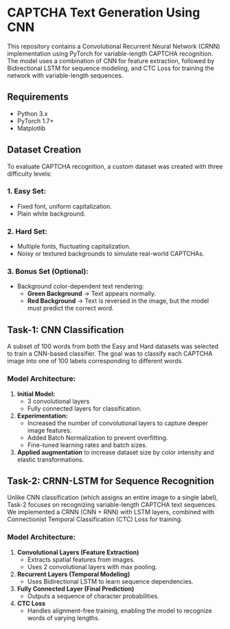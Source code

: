 # CAPTCHA Text Generation Using CNN

This repository contains a Convolutional Recurrent Neural Network (CRNN) implementation using PyTorch for variable-length CAPTCHA recognition. The model uses a combination of CNN for feature extraction, followed by Bidirectional LSTM for sequence modeling, and CTC Loss for training the network with variable-length sequences.

## Requirements
- Python 3.x
- PyTorch 1.7+
- Matplotlib

## Dataset Creation
To evaluate CAPTCHA recognition, a custom dataset was created with three difficulty levels:

### 1. Easy Set:
- Fixed font, uniform capitalization.
- Plain white background.

### 2. Hard Set:
- Multiple fonts, fluctuating capitalization.
- Noisy or textured backgrounds to simulate real-world CAPTCHAs.

### 3. Bonus Set (Optional):
- Background color-dependent text rendering:
  - **Green Background** → Text appears normally.
  - **Red Background** → Text is reversed in the image, but the model must predict the correct word.

## Task-1: CNN Classification
A subset of 100 words from both the Easy and Hard datasets was selected to train a CNN-based classifier. The goal was to classify each CAPTCHA image into one of 100 labels corresponding to different words.

### Model Architecture:
1. **Initial Model:**
   - 3 convolutional layers
   - Fully connected layers for classification.
2. **Experimentation:**
   - Increased the number of convolutional layers to capture deeper image features.
   - Added Batch Normalization to prevent overfitting.
   - Fine-tuned learning rates and batch sizes.
3. **Applied augmentation** to increase dataset size by color intensity and elastic transformations.

## Task-2: CRNN-LSTM for Sequence Recognition
Unlike CNN classification (which assigns an entire image to a single label), Task-2 focuses on recognizing variable-length CAPTCHA text sequences. We implemented a CRNN (CNN + RNN) with LSTM layers, combined with Connectionist Temporal Classification (CTC) Loss for training.

### Model Architecture:
1. **Convolutional Layers (Feature Extraction)**
   - Extracts spatial features from images.
   - Uses 2 convolutional layers with max pooling.
2. **Recurrent Layers (Temporal Modeling)**
   - Uses Bidirectional LSTM to learn sequence dependencies.
3. **Fully Connected Layer (Final Prediction)**
   - Outputs a sequence of character probabilities.
4. **CTC Loss**
   - Handles alignment-free training, enabling the model to recognize words of varying lengths.
